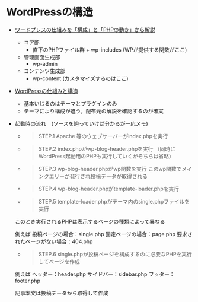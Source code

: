 # WordPressの構造
- [ワードプレスの仕組みを「構成」と「PHPの動き」から解説](https://daeuwordpress.com/wordpress-system/#PHP)
    - コア部
        - 直下のPHPファイル群 + wp-includes (WPが提供する関数がここ)
    - 管理画面生成部
        - wp-admin
    - コンテンツ生成部
        - wp-content (カスタマイズするのはここ)
    

- [WordPressの仕組みと構造](http://359ch.jp/helpdesk/wordpress/structure/)
    - 基本いじるのはテーマとプラグインのみ
    - テーマにより構成が違う。配布元の解説を確認するのが確実


- 起動時の流れ　(ソースを辿っていけば分かるが一応メモ)
    - > STEP.1
    Apache 等のウェブサーバーがindex.phpを実行

    - > STEP.2
    index.phpがwp-blog-header.phpを実行
    （同時にWordPress起動用のPHPも実行していくがそちらは省略）

    - > STEP.3
    wp-blog-header.phpがwp関数を実行
    このwp関数でメインクエリーが発行され投稿データが取得される

    - > STEP.4
    wp-blog-header.phpがtemplate-loader.phpを実行

    - > STEP.5
    template-loader.phpがテーマ内のsingle.phpファイルを実行

    このとき実行されるPHPは表示するページの種類によって異なる

    例えば
    投稿ページの場合：single.php
    固定ページの場合：page.php
    要求されたページがない場合：404.php

    - > STEP.6
    single.phpが投稿ページを構成するのに必要なPHPを実行してページを作成

    例えば
    ヘッダー：header.php
    サイドバー：sidebar.php
    フッター：footer.php

    記事本文は投稿データから取得して作成